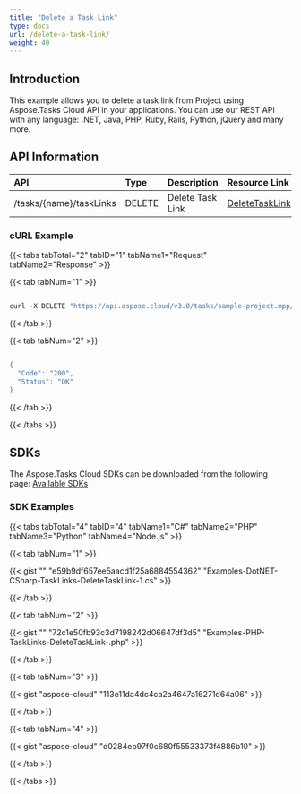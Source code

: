 ```yaml
---
title: "Delete a Task Link"
type: docs
url: /delete-a-task-link/
weight: 40
---
```


## **Introduction**
This example allows you to delete a task link from Project using Aspose.Tasks Cloud API in your applications. You can use our REST API with any language: .NET, Java, PHP, Ruby, Rails, Python, jQuery and many more.
## **API Information**

|**API**|**Type**|**Description**|**Resource Link**|
| :- | :- | :- | :- |
|/tasks/{name}/taskLinks|DELETE|Delete Task Link|[DeleteTaskLink](https://apireference.aspose.cloud/tasks/#/TasksTaskLinks/DeleteTaskLink)|
### **cURL Example**
{{< tabs tabTotal="2" tabID="1" tabName1="Request" tabName2="Response" >}}

{{< tab tabNum="1" >}}

```java

curl -X DELETE "https://api.aspose.cloud/v3.0/tasks/sample-project.mpp/taskLinks/1" -H "accept: application/json" -H "x-aspose-client: Containerize.Swagger"

```

{{< /tab >}}

{{< tab tabNum="2" >}}

```java

{
  "Code": "200",
  "Status": "OK"
}

```

{{< /tab >}}

{{< /tabs >}}
## **SDKs**
The Aspose.Tasks Cloud SDKs can be downloaded from the following page: [Available SDKs](/tasks/available-sdks/)
### **SDK Examples**
{{< tabs tabTotal="4" tabID="4" tabName1="C#" tabName2="PHP" tabName3="Python" tabName4="Node.js" >}}

{{< tab tabNum="1" >}}

{{< gist "" "e59b9df657ee5aacd1f25a6884554362" "Examples-DotNET-CSharp-TaskLinks-DeleteTaskLink-1.cs" >}}

{{< /tab >}}

{{< tab tabNum="2" >}}

{{< gist "" "72c1e50fb93c3d7198242d06647df3d5" "Examples-PHP-TaskLinks-DeleteTaskLink-.php" >}}

{{< /tab >}}

{{< tab tabNum="3" >}}

{{< gist "aspose-cloud" "113e11da4dc4ca2a4647a16271d64a06" >}}

{{< /tab >}}

{{< tab tabNum="4" >}}

{{< gist "aspose-cloud" "d0284eb97f0c680f55533373f4886b10" >}}

{{< /tab >}}

{{< /tabs >}}

